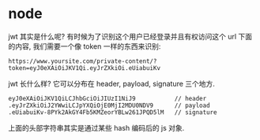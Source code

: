 # node

jwt 其实是什么呢?
有时候为了识别这个用户已经登录并且有权访问这个 url 下面的内容, 我们需要一个像 token 一样的东西来识别:
```
https://www.yoursite.com/private-content/?token=eyJ0eXAiOiJKV1Qi.eyJrZXkiOi.eUiabuiKv
```
jwt 长什么样? 它可以分布在 header, payload, signature 三个地方.
```
eyJ0eXAiOiJKV1QiLCJhbGciOiJIUzI1NiJ9           // header
.eyJrZXkiOiJ2YWwiLCJpYXQiOjE0MjI2MDU0NDV9      // payload
.eUiabuiKv-8PYk2AkGY4Fb5KMZeorYBLw261JPQD5lM   // signature
```
上面的头部字符串其实是通过某些 hash 编码后的 js 对象.